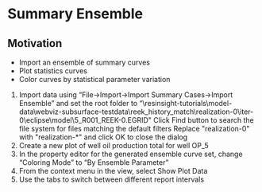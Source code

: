 # Summary Ensemble

## Motivation
- Import an ensemble of summary curves
- Plot statistics curves
- Color curves by statistical parameter variation

1. Import data using “File->Import->Import Summary Cases->Import Ensemble” and set the root folder to “\resinsight-tutorials\model-data\webviz-subsurface-testdata\reek_history_match\realization-0\iter-0\eclipse\model\5_R001_REEK-0.EGRID"
Click Find button to search the file system for files matching the default filters
Replace "realization-0" with "realization-*" and click OK to close the dialog
2. Create a new plot of well oil production total for well OP_5
3. In the property editor for the generated ensemble curve set, change “Coloring Mode” to “By Ensemble Parameter”
4. From the context menu in the view, select Show Plot Data
5. Use the tabs to switch between different report intervals

